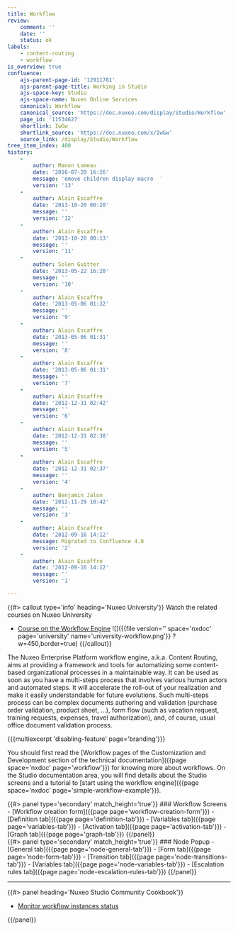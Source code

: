 ```yaml
---
title: Workflow
review:
    comment: ''
    date: ''
    status: ok
labels:
    - content-routing
    - workflow
is_overview: true
confluence:
    ajs-parent-page-id: '12911781'
    ajs-parent-page-title: Working in Studio
    ajs-space-key: Studio
    ajs-space-name: Nuxeo Online Services
    canonical: Workflow
    canonical_source: 'https://doc.nuxeo.com/display/Studio/Workflow'
    page_id: '11534627'
    shortlink: IwGw
    shortlink_source: 'https://doc.nuxeo.com/x/IwGw'
    source_link: /display/Studio/Workflow
tree_item_index: 400
history:
    -
        author: Manon Lumeau
        date: '2016-07-20 16:26'
        message: 'emove children display macro  '
        version: '13'
    -
        author: Alain Escaffre
        date: '2013-10-20 00:20'
        message: ''
        version: '12'
    -
        author: Alain Escaffre
        date: '2013-10-20 00:13'
        message: ''
        version: '11'
    -
        author: Solen Guitter
        date: '2013-05-22 16:20'
        message: ''
        version: '10'
    -
        author: Alain Escaffre
        date: '2013-05-06 01:32'
        message: ''
        version: '9'
    -
        author: Alain Escaffre
        date: '2013-05-06 01:31'
        message: ''
        version: '8'
    -
        author: Alain Escaffre
        date: '2013-05-06 01:31'
        message: ''
        version: '7'
    -
        author: Alain Escaffre
        date: '2012-12-31 02:42'
        message: ''
        version: '6'
    -
        author: Alain Escaffre
        date: '2012-12-31 02:38'
        message: ''
        version: '5'
    -
        author: Alain Escaffre
        date: '2012-12-31 02:37'
        message: ''
        version: '4'
    -
        author: Benjamin Jalon
        date: '2012-11-29 10:42'
        message: ''
        version: '3'
    -
        author: Alain Escaffre
        date: '2012-09-16 14:12'
        message: Migrated to Confluence 4.0
        version: '2'
    -
        author: Alain Escaffre
        date: '2012-09-16 14:12'
        message: ''
        version: '1'

---
```


{{#> callout type='info' heading='Nuxeo University'}}
Watch the related courses on Nuxeo University
- [Course on the Workflow Engine](https://university.nuxeo.com/learn/public/course/view/elearning/39/workflow-engine)
![]({{file version='' space='nxdoc' page='university' name='university-workflow.png'}} ?w=450,border=true)
{{/callout}}

The Nuxeo Enterprise Platform workflow engine, a.k.a. Content Routing, aims at providing a framework and tools for automatizing some content-based organizational processes in a maintainable way. It can be used as soon as you have a multi-steps process that involves various human actors and automated steps. It will accelerate the roll-out of your realization and make it easily understandable for future evolutions. Such multi-steps process can be complex documents authoring and validation (purchase order validation, product sheet, &hellip;), form flow (such as vacation request, training requests, expenses, travel authorization), and, of course, usual office document validation process.

{{{multiexcerpt 'disabling-feature' page='branding'}}}

You should first read the [Workflow pages of the Customization and Development section of the technical documentation]({{page space='nxdoc' page='workflow'}}) for knowing more about workflows. On the Studio documentation area, you will find details about the Studio screens and a tutorial to [start using the workflow engine]({{page space='nxdoc' page='simple-workflow-example'}}).
<div class="row" data-equalizer data-equalize-on="medium">
<div class="column medium-6">
{{#> panel type='secondary' match_height='true'}}
### Workflow Screens
- [Workflow creation form]({{page page='workflow-creation-form'}})
- [Definition tab]({{page page='definition-tab'}})
- [Variables tab]({{page page='variables-tab'}})
- [Activation tab]({{page page='activation-tab'}})
- [Graph tab]({{page page='graph-tab'}})
{{/panel}}
</div>

<div class="column medium-6">
{{#> panel type='secondary' match_height='true'}}
### Node Popup
- [General tab]({{page page='node-general-tab'}})
- [Form tab]({{page page='node-form-tab'}})
- [Transition tab]({{page page='node-transitions-tab'}})
- [Variables tab]({{page page='node-variables-tab'}})
- [Escalation rules tab]({{page page='node-escalation-rules-tab'}})
{{/panel}}
</div>
</div>

* * *

<div class="row" data-equalizer data-equalize-on="medium"><div class="column medium-6">{{#> panel heading='Nuxeo Studio Community Cookbook'}}

- [Monitor workflow instances status](https://github.com/nuxeo/nuxeo-studio-community-cookbook/blob/master/modules/nuxeo/workflow-status)

{{/panel}}</div><div class="column medium-6">
</div></div>
